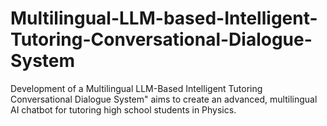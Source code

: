 # Multilingual-LLM-based-Intelligent-Tutoring-Conversational-Dialogue-System
Development of a Multilingual LLM-Based Intelligent Tutoring Conversational Dialogue System" aims to create an advanced, multilingual AI chatbot for tutoring high school students in Physics.
